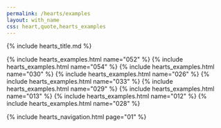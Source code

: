 ```yaml
---
permalink: /hearts/examples
layout: with_name
css: heart,quote,hearts_examples
---
```


{% include hearts_title.md %}

{% include hearts_examples.html name="052" %}
{% include hearts_examples.html name="054" %}
{% include hearts_examples.html name="030" %}
{% include hearts_examples.html name="026" %}
{% include hearts_examples.html name="033" %}
{% include hearts_examples.html name="029" %}
{% include hearts_examples.html name="013" %}
{% include hearts_examples.html name="012" %}
{% include hearts_examples.html name="028" %}


{% include hearts_navigation.html page="01" %}
